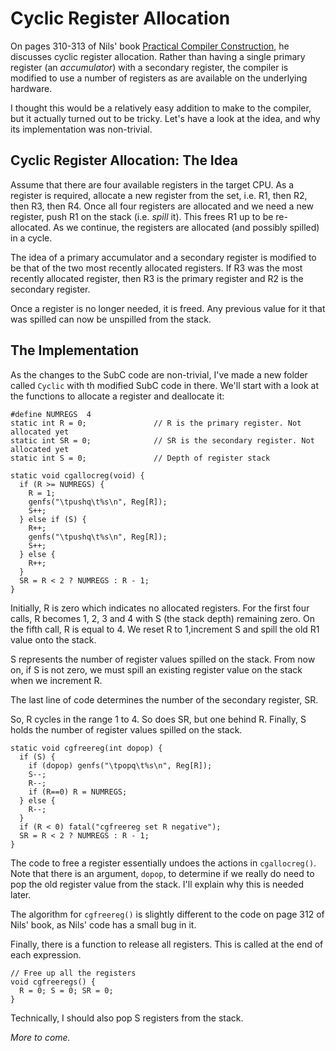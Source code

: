# Cyclic Register Allocation

On pages 310-313 of Nils' book
[Practical Compiler Construction](http://www.t3x.org/reload/index.html),
he discusses cyclic register allocation. Rather than having a single
primary register (an *accumulator*) with a secondary register, the compiler
is modified to use a number of registers as are available on the underlying
hardware.

I thought this would be a relatively easy addition to make to the compiler,
but it actually turned out to be tricky. Let's have a look at the idea,
and why its implementation was non-trivial.

## Cyclic Register Allocation: The Idea

Assume that there are four available registers in the target CPU.
As a register is required, allocate a new register from the set, i.e.
R1, then R2, then R3, then R4. Once all four registers are allocated
and we need a new register, push R1 on the stack (i.e. *spill* it).
This frees R1 up to be re-allocated. As we continue, the registers are
allocated (and possibly spilled) in a cycle.

The idea of a primary accumulator and a secondary register is modified
to be that of the two most recently allocated registers. If R3 was the
most recently allocated register, then R3 is the primary register and
R2 is the secondary register.

Once a register is no longer needed, it is freed. Any previous value for
it that was spilled can now be unspilled from the stack.

## The Implementation

As the changes to the SubC code are non-trivial, I've made a new folder
called `Cyclic` with th modified SubC code in there. We'll start with
a look at the functions to allocate a register and deallocate it:

```
#define NUMREGS  4
static int R = 0;               // R is the primary register. Not allocated yet
static int SR = 0;              // SR is the secondary register. Not allocated yet
static int S = 0;               // Depth of register stack

static void cgallocreg(void) {
  if (R >= NUMREGS) {
    R = 1;
    genfs("\tpushq\t%s\n", Reg[R]);
    S++;
  } else if (S) {
    R++;
    genfs("\tpushq\t%s\n", Reg[R]);
    S++;
  } else {
    R++;
  }
  SR = R < 2 ? NUMREGS : R - 1;
}
```

Initially, R is zero which indicates no allocated registers. For the first four
calls, R becomes 1, 2, 3 and 4 with S (the stack depth) remaining zero. On the
fifth call, R is equal to 4. We reset R to 1,increment S and spill the old R1
value onto the stack.

S represents the number of register values spilled on the stack. From now on, if
S is not zero, we must spill an existing register value on the stack when we
increment R.

The last line of code determines the number of the secondary register, SR.

So, R cycles in the range 1 to 4. So does SR, but one behind R. Finally, S
holds the number of register values spilled on the stack.

```
static void cgfreereg(int dopop) {
  if (S) {
    if (dopop) genfs("\tpopq\t%s\n", Reg[R]);
    S--;
    R--;
    if (R==0) R = NUMREGS;
  } else {
    R--;
  }
  if (R < 0) fatal("cgfreereg set R negative");
  SR = R < 2 ? NUMREGS : R - 1;
}
```

The code to free a register essentially undoes the actions in `cgallocreg()`.
Note that there is an argument, `dopop`, to determine if we really do need
to pop the old register value from the stack. I'll explain why this is
needed later.

The algorithm for `cgfreereg()` is slightly different to the code on page 312
of Nils' book, as Nils' code has a small bug in it.

Finally, there is a function to release all registers. This is called at the
end of each expression.

```
// Free up all the registers
void cgfreeregs() {
  R = 0; S = 0; SR = 0;
}
```

Technically, I should also pop S registers from the stack.

*More to come.*

